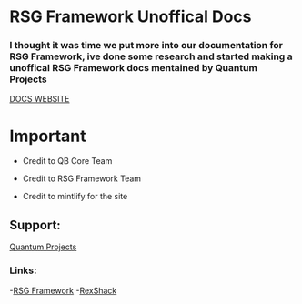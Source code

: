 # RSG Framework Unoffical Docs

### I thought it was time we put more into our documentation for RSG Framework, ive done some research and started making a unoffical RSG Framework docs mentained by Quantum Projects&#xA;&#xA;

[DOCS WEBSITE](https://quantumprojects.mintlify.app/introduction)

# Important

* Credit to QB Core Team

* Credit to RSG Framework Team

* Credit to mintlify for the site

## Support:

[Quantum Projects](https://discord.gg/xkr9R4H8)

### Links:

-[RSG Framework](https://github.com/Rexshack-RedM)
-[RexShack](https://github.com/RexShack)
